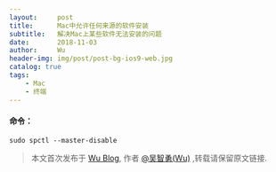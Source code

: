 ```yaml
---
layout:     post
title:      Mac中允许任何来源的软件安装
subtitle:   解决Mac上某些软件无法安装的问题
date:       2018-11-03
author:     Wu
header-img: img/post/post-bg-ios9-web.jpg
catalog: true
tags:
    - Mac
    - 终端
---
```


#### 命令：
    
    sudo spctl --master-disable

> 本文首次发布于 [Wu Blog](https://blog.wu06.com/), 作者 [@吴智勇(Wu)](https://github.com/yuexueyu) ,转载请保留原文链接.